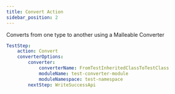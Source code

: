 ```yaml
---
title: Convert Action
sidebar_position: 2
---
```


Converts from one type to another using a Malleable Converter

```yaml
TestStep:
    action: Convert
    converterOptions:
        converter:
            converterName: FromTestInheritedClassToTestClass
            moduleName: test-converter-module
            moduleNamespace: test-namespace
        nextStep: WriteSuccessApi
```

